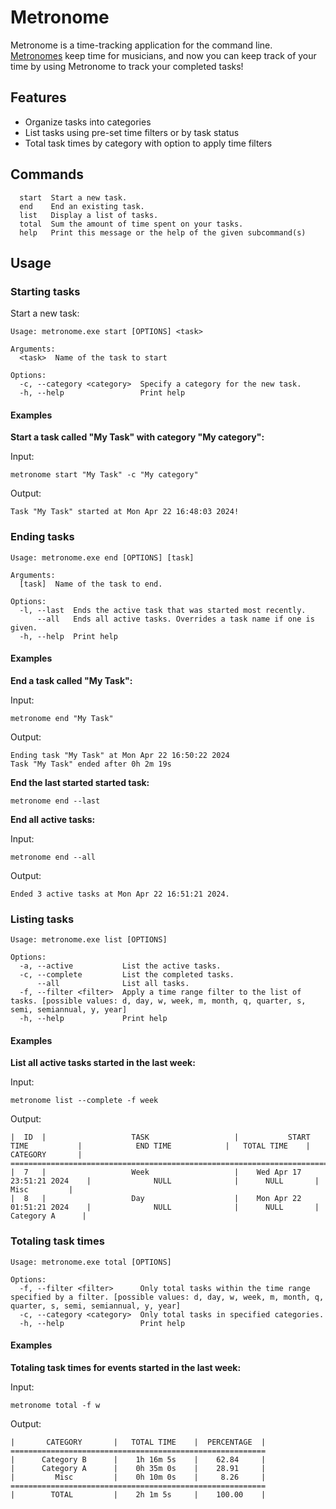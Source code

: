 # Metronome 

Metronome is a time-tracking application for the command line. [Metronomes](https://en.wikipedia.org/wiki/Metronome) keep time for musicians, and now you can keep track of your time by using Metronome to track your completed tasks!

## Features

- Organize tasks into categories
- List tasks using pre-set time filters or by task status
- Total task times by category with option to apply time filters

## Commands

```
  start  Start a new task.
  end    End an existing task.
  list   Display a list of tasks.
  total  Sum the amount of time spent on your tasks.
  help   Print this message or the help of the given subcommand(s)
```

## Usage

### Starting tasks

Start a new task:
```
Usage: metronome.exe start [OPTIONS] <task>

Arguments:
  <task>  Name of the task to start

Options:
  -c, --category <category>  Specify a category for the new task.
  -h, --help                 Print help

```

#### Examples

**Start a task called "My Task" with category "My category":**

Input:
```
metronome start "My Task" -c "My category"
```

Output:
```
Task "My Task" started at Mon Apr 22 16:48:03 2024!
```

### Ending tasks

```
Usage: metronome.exe end [OPTIONS] [task]

Arguments:
  [task]  Name of the task to end.

Options:
  -l, --last  Ends the active task that was started most recently.
      --all   Ends all active tasks. Overrides a task name if one is given.
  -h, --help  Print help

```

#### Examples

**End a task called "My Task":**

Input:
```
metronome end "My Task"
```

Output:
```
Ending task "My Task" at Mon Apr 22 16:50:22 2024
Task "My Task" ended after 0h 2m 19s
```

**End the last started started task:**
```
metronome end --last
```

**End all active tasks:**

Input:
```
metronome end --all
```

Output:
```
Ended 3 active tasks at Mon Apr 22 16:51:21 2024.
```

### Listing tasks

```
Usage: metronome.exe list [OPTIONS]

Options:
  -a, --active           List the active tasks.
  -c, --complete         List the completed tasks.
      --all              List all tasks.
  -f, --filter <filter>  Apply a time range filter to the list of tasks. [possible values: d, day, w, week, m, month, q, quarter, s, semi, semiannual, y, year]
  -h, --help             Print help
```

#### Examples

**List all active tasks started in the last week:**

Input:
```
metronome list --complete -f week
```

Output:
```
|  ID  |                   TASK                   |           START TIME           |            END TIME            |   TOTAL TIME    |       CATEGORY       |
==============================================================================================================================================================
|  7   |                   Week                   |    Wed Apr 17 23:51:21 2024    |              NULL              |      NULL       |         Misc         |
|  8   |                   Day                    |    Mon Apr 22 01:51:21 2024    |              NULL              |      NULL       |      Category A      |
```

### Totaling task times

```
Usage: metronome.exe total [OPTIONS]

Options:
  -f, --filter <filter>      Only total tasks within the time range specified by a filter. [possible values: d, day, w, week, m, month, q, quarter, s, semi, semiannual, y, year]   
  -c, --category <category>  Only total tasks in specified categories.
  -h, --help                 Print help
```

#### Examples

**Totaling task times for events started in the last week:**

Input: 
```
metronome total -f w
```

Output:
```
|       CATEGORY       |   TOTAL TIME    |  PERCENTAGE  |
=========================================================
|      Category B      |    1h 16m 5s    |    62.84     |
|      Category A      |    0h 35m 0s    |    28.91     |
|         Misc         |    0h 10m 0s    |     8.26     |
=========================================================
|        TOTAL         |    2h 1m 5s     |    100.00    |
```








